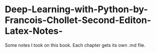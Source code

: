 # Deep-Learning-with-Python-by-Francois-Chollet-Second-Editon-Latex-Notes-

Some notes I took on this book. Each chapter gets its own .md file.
